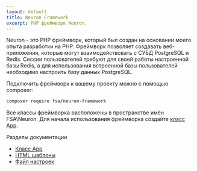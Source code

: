 ```yaml
---
layout: default
title: Neuron Framework
excerpt: PHP фреймворк Neuron.
---
```


Neuron - это PHP фреймворк, который был создан на основании моего опыта разработки на PHP. Фреймворк позволяет создавать веб-приложения, которые могут взаимодействовать с СУБД PostgreSQL и Redis. Сессии пользователей требуют для своей работы настроенной базы Redis, а для использования встроенной базы пользователей необходимо настроить базу данных PostgreSQL.

Подключить фреймворк к вашему проекту можно с помощью composer:

```bash
composer require fsa/neuron-framework
```

Все классы фреймворка расположены в пространстве имён FSA\Neuron. Для начала использования фреймворка создайте [класс App](app).

Разделы документации

* [Класс App](app)
* [HTML шаблоны](templates)
* [Файл настроек](settings)
